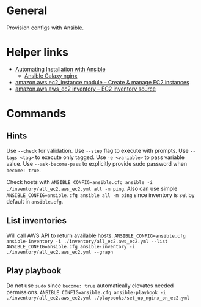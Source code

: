 # General
Provision configs with Ansible.

# Helper links
- [Automating Installation with Ansible](https://docs.nginx.com/nginx/deployment-guides/amazon-web-services/ec2-instances-for-nginx/#automating-installation-with-ansible)
  - [Ansible Galaxy nginx](https://galaxy.ansible.com/ui/standalone/roles/nginxinc/nginx/documentation/)
- [amazon.aws.ec2_instance module – Create & manage EC2 instances](https://docs.ansible.com/ansible/latest/collections/amazon/aws/ec2_instance_module.html#ansible-collections-amazon-aws-ec2-instance-module)
- [amazon.aws.aws_ec2 inventory – EC2 inventory source](https://docs.ansible.com/ansible/latest/collections/amazon/aws/aws_ec2_inventory.html)

# Commands
## Hints
Use `--check` for validation.
Use `--step` flag to execute with prompts.
Use `--tags <tag>` to execute only tagged.
Use `-e <variable>` to pass variable value.
Use `--ask-become-pass` to explicitly provide sudo password when `become: true`.

Check hosts with `ANSIBLE_CONFIG=ansible.cfg ansible -i ./inventory/all_ec2.aws_ec2.yml all -m ping`. Also can use simple `ANSIBLE_CONFIG=ansible.cfg ansible all -m ping` since inventory is set by default in `ansible.cfg`.

## List inventories
Will call AWS API to return available hosts.
`ANSIBLE_CONFIG=ansible.cfg ansible-inventory -i ./inventory/all_ec2.aws_ec2.yml --list`
`ANSIBLE_CONFIG=ansible.cfg ansible-inventory -i ./inventory/all_ec2.aws_ec2.yml --graph`

## Play playbook
Do not use `sudo` since `become: true` automatically elevates needed permissions.
`ANSIBLE_CONFIG=ansible.cfg ansible-playbook -i ./inventory/all_ec2.aws_ec2.yml ./playbooks/set_up_nginx_on_ec2.yml`
